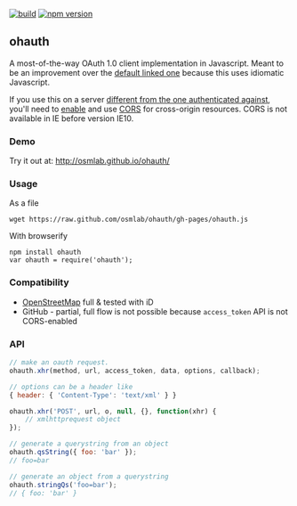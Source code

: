 [![build](https://github.com/osmlab/ohauth/workflows/build/badge.svg)](https://github.com/osmlab/ohauth/actions?query=workflow%3A%22build%22)
[![npm version](https://badge.fury.io/js/ohauth.svg)](https://badge.fury.io/js/ohauth)


## ohauth

A most-of-the-way OAuth 1.0 client implementation in Javascript. Meant to be
an improvement over the [default linked one](http://oauth.googlecode.com/svn/code/javascript/)
because this uses idiomatic Javascript.

If you use this on a server [different from the one authenticated against](http://en.wikipedia.org/wiki/Same_origin_policy),
you'll need to [enable](http://enable-cors.org/) and use [CORS](http://en.wikipedia.org/wiki/Cross-origin_resource_sharing)
for cross-origin resources. CORS is not available in IE before version IE10.


### Demo

Try it out at:  http://osmlab.github.io/ohauth/


### Usage

As a file

    wget https://raw.github.com/osmlab/ohauth/gh-pages/ohauth.js

With browserify

    npm install ohauth
    var ohauth = require('ohauth');


### Compatibility

* [OpenStreetMap](http://www.openstreetmap.org/) full & tested with iD
* GitHub - partial, full flow is not possible because `access_token` API is not CORS-enabled


### API

```js
// make an oauth request.
ohauth.xhr(method, url, access_token, data, options, callback);

// options can be a header like
{ header: { 'Content-Type': 'text/xml' } }

ohauth.xhr('POST', url, o, null, {}, function(xhr) {
    // xmlhttprequest object
});

// generate a querystring from an object
ohauth.qsString({ foo: 'bar' });
// foo=bar

// generate an object from a querystring
ohauth.stringQs('foo=bar');
// { foo: 'bar' }
```
